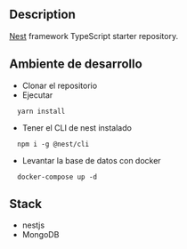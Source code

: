 
## Description

[Nest](https://github.com/nestjs/nest) framework TypeScript starter repository.

## Ambiente de desarrollo

- Clonar el repositorio 
- Ejecutar 
```
  yarn install
```
- Tener el CLI de nest instalado 
```
  npm i -g @nest/cli
```
- Levantar la base de datos con docker 
```
  docker-compose up -d 
```

## Stack 
* nestjs
* MongoDB